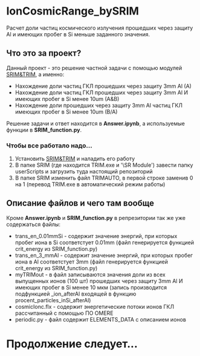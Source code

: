 # IonCosmicRange_bySRIM
Расчет доли частиц космического излучения прошедших через защиту Al и имеющих пробег в Si меньше заданного значения.

## Что это за проект?
Данный проект - это решение частной задачи с помощью модулей [SRIM&TRIM](http://www.srim.org/), а именно:
* Нахождение доли частиц ГКЛ прошедших через защиту 3mm Al (A)
* Нахождение доли частиц ГКЛ прошедших через защиту 3mm Al И имеющих пробег в Si менее 10um (A&B)
* Нахождение доли прошедших через защиту 3mm Al частиц ГКЛ  имеющих пробег в Si менее 10um (B/A)

Решение задачи и ответ находится в **Answer.ipynb**, а используемые функции в **SRIM_function.py**.

### Чтобы все работало надо...
1. Установить [SRIM&TRIM](http://www.srim.org/) и наладить его работу
2. В папке SRIM (где находится TRIM.exe и '\SR Module') завести папку userScripts и загрузить туда настоящий репозиторий
3. В папке SRIM изменить файл TRIMAUTO, в первой строке заменив 0 на 1 (перевод TRIM.exe в автоматический режим работы)

## Описание файлов и чего там вообще
Кроме **Answer.ipynb** и **SRIM_function.py** в репрезитории так же уже содержаться файлы:
* trans_en_0.01mmSi - содержит значение энергий, при которых пробег иона в Si соответстует 0.01mm (файл генерируется функцией crit_energy из SRIM_function.py) 
* trans_en_3_mmAl - содержит значение энергий, при которых пробег иона в Al соответстует 3mm (файл генерируется функцией crit_energy из SRIM_function.py)
* myTRIMout - в файл записываются значения доли из всех выпущенных ионов (100 шт) прошедших через защиту 3mm Al И имеющих пробег в Si менее 10 мкм (запись производится подфункцией _ion_afterAl входящей в функцию procent_particles_inSi_afterAl)
* cosmicIonc.flx - содержит энергетические потоки ионов ГКЛ рассчитанный с помощью ПО OMERE
* periodic.py - файл содержит ELEMENTS_DATA с описанием ионов

# Продолжение следует...
